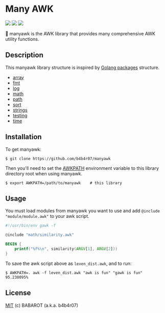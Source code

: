 # Many AWK

[![](https://img.shields.io/travis/b4b4r07/manyawk.svg?style=flat-square)][travis]
[![](http://img.shields.io/badge/license-MIT-blue.svg?style=flat-square)][license]
![](https://img.shields.io/badge/AWK-gawk-orange.svg?style=flat-square)

[travis]: https://travis-ci.org/b4b4r07/manyawk
[license]: http://b4b4r07.mit-license.org

:monkey: manyawk is the AWK library that provides many comprehensive AWK utility functions.

## Description

This manyawk library structure is inspired by [Golang packages](https://golang.org/pkg/) structure.

 - [array](https://github.com/b4b4r07/manyawk/tree/master/array)
 - [fmt](https://github.com/b4b4r07/manyawk/tree/master/fmt)
 - [log](https://github.com/b4b4r07/manyawk/tree/master/log)
 - [math](https://github.com/b4b4r07/manyawk/tree/master/math)
 - [path](https://github.com/b4b4r07/manyawk/tree/master/path)
 - [sort](https://github.com/b4b4r07/manyawk/tree/master/sort)
 - [strings](https://github.com/b4b4r07/manyawk/tree/master/strings)
 - [testing](https://github.com/b4b4r07/manyawk/tree/master/testing)
 - [time](https://github.com/b4b4r07/manyawk/tree/master/time)

## Installation

To get manyawk:

```console
$ git clone https://github.com/b4b4r07/manyawk
```

Then you'll need to set the [AWKPATH](https://www.gnu.org/software/gawk/manual/html_node/AWKPATH-Variable.html#AWKPATH-Variable) environment variable to this library directory root when using manyawk.

```console
$ export AWKPATH=/path/to/manyawk    # this library
```

## Usage

You must load modules from manyawk you want to use and add `@include "module/module.awk"` to your awk script.

```awk
#!/usr/bin/env gawk -f

@include "math/similarity.awk"

BEGIN {
    printf("%f%\n", similarity(ARGV[1], ARGV[2]))
}
```

To save the awk script above as `leven_dist.awk`, and to run:

```console
$ AWKPATH=. awk -f leven_dist.awk "awk is fun" "gawk is fun"
95.238095%
```

## License

[MIT](http://b4b4r07.mit-license.org) (c) BABAROT (a.k.a. b4b4r07)
